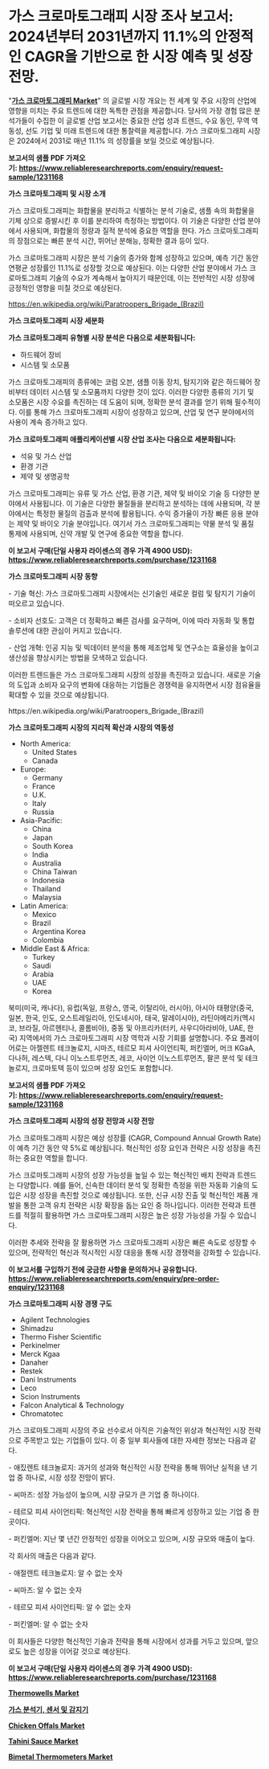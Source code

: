 <p><h1>가스 크로마토그래피 시장 조사 보고서: 2024년부터 2031년까지 11.1%의 안정적인 CAGR을 기반으로 한 시장 예측 및 성장 전망.</h1></p><p>"<strong><a href="https://www.reliableresearchreports.com/gas-chromatography-r1231168">가스 크로마토그래피 Market</a></strong>" 의 글로벌 시장 개요는 전 세계 및 주요 시장의 산업에 영향을 미치는 주요 트렌드에 대한 독특한 관점을 제공합니다. 당사의 가장 경험 많은 분석가들이 수집한 이 글로벌 산업 보고서는 중요한 산업 성과 트렌드, 수요 동인, 무역 역동성, 선도 기업 및 미래 트렌드에 대한 통찰력을 제공합니다. 가스 크로마토그래피 시장은 2024에서 2031로 매년 11.1% 의 성장률을 보일 것으로 예상됩니다.</p>
<p><strong>보고서의 샘플 PDF 가져오기:&nbsp;<a href="https://www.reliableresearchreports.com/enquiry/request-sample/1231168">https://www.reliableresearchreports.com/enquiry/request-sample/1231168</a></strong></p>
<p><strong>가스 크로마토그래피 및 시장 소개</strong></p>
<p><p>가스 크로마토그래피는 화합물을 분리하고 식별하는 분석 기술로, 샘플 속의 화합물을 기체 상으로 증발시킨 후 이를 분리하여 측정하는 방법이다. 이 기술은 다양한 산업 분야에서 사용되며, 화합물의 정량과 질적 분석에 중요한 역할을 한다. 가스 크로마토그래피의 장점으로는 빠른 분석 시간, 뛰어난 분해능, 정확한 결과 등이 있다.</p><p>가스 크로마토그래피 시장은 분석 기술의 증가와 함께 성장하고 있으며, 예측 기간 동안 연평균 성장률인 11.1%로 성장할 것으로 예상된다. 이는 다양한 산업 분야에서 가스 크로마토그래피 기술의 수요가 계속해서 높아지기 때문인데, 이는 전반적인 시장 성장에 긍정적인 영향을 미칠 것으로 예상된다.</p></p>
<p><a href="https://en.wikipedia.org/wiki/Paratroopers_Brigade_(Brazil)">https://en.wikipedia.org/wiki/Paratroopers_Brigade_(Brazil)</a></p>
<p><strong>가스 크로마토그래피 시장 세분화</strong></p>
<p><strong>가스 크로마토그래피 유형별 시장 분석은 다음으로 세분화됩니다:</strong></p>
<p><ul><li>하드웨어 장비</li><li>시스템 및 소모품</li></ul></p>
<p><p>가스 크로마토그래피의 종류에는 코럼 오븐, 샘플 이동 장치, 탐지기와 같은 하드웨어 장비부터 데이터 시스템 및 소모품까지 다양한 것이 있다. 이러한 다양한 종류의 기기 및 소모품은 시장 수요를 촉진하는 데 도움이 되며, 정확한 분석 결과를 얻기 위해 필수적이다. 이를 통해 가스 크로마토그래피 시장이 성장하고 있으며, 산업 및 연구 분야에서의 사용이 계속 증가하고 있다.</p></p>
<p><strong>가스 크로마토그래피 애플리케이션별 시장 산업 조사는 다음으로 세분화됩니다:</strong></p>
<p><ul><li>석유 및 가스 산업</li><li>환경 기관</li><li>제약 및 생명공학</li></ul></p>
<p><p>가스 크로마토그래피는 유류 및 가스 산업, 환경 기관, 제약 및 바이오 기술 등 다양한 분야에서 사용됩니다. 이 기술은 다양한 물질들을 분리하고 분석하는 데에 사용되며, 각 분야에서는 특정한 물질의 검출과 분석에 활용됩니다. 수익 증가율이 가장 빠른 응용 분야는 제약 및 바이오 기술 분야입니다. 여기서 가스 크로마토그래피는 약물 분석 및 품질 통제에 사용되며, 신약 개발 및 연구에 중요한 역할을 합니다.</p></p>
<p><strong>이 보고서 구매(단일 사용자 라이센스의 경우 가격 4900 USD): <a href="https://www.reliableresearchreports.com/purchase/1231168">https://www.reliableresearchreports.com/purchase/1231168</a></strong></p>
<p><strong>가스 크로마토그래피 시장 동향</strong></p>
<p><p>- 기술 혁신: 가스 크로마토그래피 시장에서는 신기술인 새로운 컬럼 및 탐지기 기술이 떠오르고 있습니다.</p><p>- 소비자 선호도: 고객은 더 정확하고 빠른 검사를 요구하며, 이에 따라 자동화 및 통합 솔루션에 대한 관심이 커지고 있습니다.</p><p>- 산업 개혁: 인공 지능 및 빅데이터 분석을 통해 제조업체 및 연구소는 효율성을 높이고 생산성을 향상시키는 방법을 모색하고 있습니다.</p><p>이러한 트렌드들은 가스 크로마토그래피 시장의 성장을 촉진하고 있습니다. 새로운 기술의 도입과 소비자 요구의 변화에 대응하는 기업들은 경쟁력을 유지하면서 시장 점유율을 확대할 수 있을 것으로 예상됩니다.</p></p>
<p>https://en.wikipedia.org/wiki/Paratroopers_Brigade_(Brazil)</p>
<p><strong>가스 크로마토그래피 시장의 지리적 확산과 시장의 역동성</strong></p>
<p><ul>
    <li>
        North America:
        <ul>
            <li>United States</li>
            <li>Canada</li>
        </ul>
    </li>
    <li>
        Europe:
        <ul>
            <li>Germany</li>
            <li>France</li>
            <li>U.K.</li>
            <li>Italy</li>
            <li>Russia</li>
        </ul>
    </li>
    <li>
        Asia-Pacific:
        <ul>
            <li>China</li>
            <li>Japan</li>
            <li>South Korea</li>
            <li>India</li>
            <li>Australia</li>
            <li>China Taiwan</li>
            <li>Indonesia</li>
            <li>Thailand</li>
            <li>Malaysia</li>
        </ul>
    </li>
    <li>
        Latin America:
        <ul>
            <li>Mexico</li>
            <li>Brazil</li>
            <li>Argentina Korea</li>
            <li>Colombia</li>
        </ul>
    </li>
    <li>
        Middle East & Africa:
        <ul>
            <li>Turkey</li>
            <li>Saudi</li>
            <li>Arabia</li>
            <li>UAE</li>
            <li>Korea</li>
        </ul>
    </li>
    </ul></p>
<p><p>북미(미국, 캐나다), 유럽(독일, 프랑스, 영국, 이탈리아, 러시아), 아시아 태평양(중국, 일본, 한국, 인도, 오스트레일리아, 인도네시아, 태국, 말레이시아), 라틴아메리카(멕시코, 브라질, 아르헨티나, 콜롬비아), 중동 및 아프리카(터키, 사우디아라비아, UAE, 한국) 지역에서의 가스 크로마토그래피 시장 역학과 시장 기회를 설명합니다. 주요 플레이어로는 아젤렌트 테크놀로지, 시마즈, 테르모 피셔 사이언티픽, 퍼킨엘머, 머크 KGaA, 다나허, 레스텍, 다니 이노스트루먼츠, 레코, 사이언 이노스트루먼츠, 팔콘 분석 및 테크놀로지, 크로마토텍 등이 있으며 성장 요인도 포함합니다.</p></p>
<p><strong>보고서의 샘플 PDF 가져오기:&nbsp;<a href="https://www.reliableresearchreports.com/enquiry/request-sample/1231168">https://www.reliableresearchreports.com/enquiry/request-sample/1231168</a></strong></p>
<p><strong>가스 크로마토그래피 시장의 성장 전망과 시장 전망</strong></p>
<p><p>가스 크로마토그래피 시장은 예상 성장률 (CAGR, Compound Annual Growth Rate)이 예측 기간 동안 약 5%로 예상됩니다. 혁신적인 성장 요인과 전략은 시장 성장을 촉진하는 중요한 역할을 합니다. </p><p>가스 크로마토그래피 시장의 성장 가능성을 높일 수 있는 혁신적인 배치 전략과 트렌드는 다양합니다. 예를 들어, 신속한 데이터 분석 및 정확한 측정을 위한 자동화 기술의 도입은 시장 성장을 촉진할 것으로 예상됩니다. 또한, 신규 시장 진출 및 혁신적인 제품 개발을 통한 고객 유치 전략은 시장 확장을 돕는 요인 중 하나입니다. 이러한 전략과 트렌드를 적절히 활용하면 가스 크로마토그래피 시장은 높은 성장 가능성을 가질 수 있습니다. </p><p>이러한 추세와 전략을 잘 활용하면 가스 크로마토그래피 시장은 빠른 속도로 성장할 수 있으며, 전략적인 혁신과 적시적인 시장 대응을 통해 시장 경쟁력을 강화할 수 있습니다.</p></p>
<p><strong>이 보고서를 구입하기 전에 궁금한 사항을 문의하거나 공유합니다. <a href="https://www.reliableresearchreports.com/enquiry/pre-order-enquiry/1231168">https://www.reliableresearchreports.com/enquiry/pre-order-enquiry/1231168</a></strong></p>
<p><strong>가스 크로마토그래피 시장 경쟁 구도</strong></p>
<p><ul><li>Agilent Technologies</li><li>Shimadzu</li><li>Thermo Fisher Scientific</li><li>Perkinelmer</li><li>Merck Kgaa</li><li>Danaher</li><li>Restek</li><li>Dani Instruments</li><li>Leco</li><li>Scion Instruments</li><li>Falcon Analytical & Technology</li><li>Chromatotec</li></ul></p>
<p><p>가스 크로마토그래피 시장의 주요 선수로서 아직은 기술적인 위상과 혁신적인 시장 전략으로 주목받고 있는 기업들이 있다. 이 중 일부 회사들에 대한 자세한 정보는 다음과 같다.</p><p>- 애짔렌트 테크놀로지: 과거의 성과와 혁신적인 시장 전략을 통해 뛰어난 실적을 낸 기업 중 하나로, 시장 성장 전망이 밝다.</p><p>- 씨마즈: 성장 가능성이 높으며, 시장 규모가 큰 기업 중 하나이다.</p><p>- 테르모 피셔 사이언티픽: 혁신적인 시장 전략을 통해 빠르게 성장하고 있는 기업 중 한곳이다.</p><p>- 퍼킨엘머: 지난 몇 년간 안정적인 성장을 이어오고 있으며, 시장 규모와 매출이 높다.</p><p>각 회사의 매출은 다음과 같다.</p><p>- 애절렌트 테크놀로지: 알 수 없는 숫자</p><p>- 씨마즈: 알 수 없는 숫자</p><p>- 테르모 피셔 사이언티픽: 알 수 없는 숫자</p><p>- 퍼킨엘머: 알 수 없는 숫자</p><p>이 회사들은 다양한 혁신적인 기술과 전략을 통해 시장에서 성과를 거두고 있으며, 앞으로도 높은 성장을 이어갈 것으로 예상된다.</p></p>
<p><strong>이 보고서 구매(단일 사용자 라이센스의 경우 가격 4900 USD): <a href="https://www.reliableresearchreports.com/purchase/1231168">https://www.reliableresearchreports.com/purchase/1231168</a></strong></p>
<p><strong><p><a href="https://github.com/wrwgzwbr35/Market-Research-Report-List-2/blob/main/thermowells-market.md">Thermowells Market</a></p><p><a href="https://github.com/sougarounis/Market-Research-Report-List-5/blob/main/785156278633.md">가스 분석기, 센서 및 감지기</a></p><p><a href="https://medium.com/@marcoshoppe2023/chicken-offals-market-trends-focusing-on-chicken-offals-market-insight-and-forecast-analysis-2024-7b54b957b858">Chicken Offals Market</a></p><p><a href="https://medium.com/@samantha.welch56767/insights-into-the-tahini-sauce-industry-market-financial-status-market-size-and-revenue-analysis-22d983eee3b2">Tahini Sauce Market</a></p><p><a href="https://github.com/sifatuddin25/Market-Research-Report-List-2/blob/main/bimetal-thermometers-market.md">Bimetal Thermometers Market</a></p></strong></p>
<p></p>